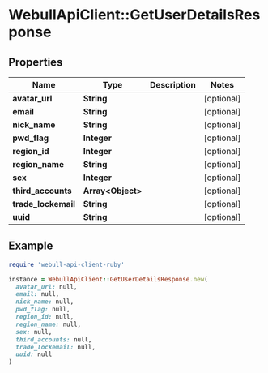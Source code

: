 # WebullApiClient::GetUserDetailsResponse

## Properties

| Name | Type | Description | Notes |
| ---- | ---- | ----------- | ----- |
| **avatar_url** | **String** |  | [optional] |
| **email** | **String** |  | [optional] |
| **nick_name** | **String** |  | [optional] |
| **pwd_flag** | **Integer** |  | [optional] |
| **region_id** | **Integer** |  | [optional] |
| **region_name** | **String** |  | [optional] |
| **sex** | **Integer** |  | [optional] |
| **third_accounts** | **Array&lt;Object&gt;** |  | [optional] |
| **trade_lockemail** | **String** |  | [optional] |
| **uuid** | **String** |  | [optional] |

## Example

```ruby
require 'webull-api-client-ruby'

instance = WebullApiClient::GetUserDetailsResponse.new(
  avatar_url: null,
  email: null,
  nick_name: null,
  pwd_flag: null,
  region_id: null,
  region_name: null,
  sex: null,
  third_accounts: null,
  trade_lockemail: null,
  uuid: null
)
```

